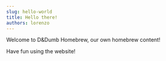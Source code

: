 ```yaml
---
slug: hello-world
title: Hello there!
authors: lorenzo
---
```


Welcome to D&Dumb Homebrew, our own homebrew content!

Have fun using the website!
